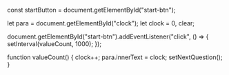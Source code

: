 
const startButton = document.getElementById("start-btn");

let para = document.getElementById("clock");
let clock = 0,
    clear;

document.getElementById("start-btn").addEventListener("click", () => {
    setInterval(valueCount, 1000);
});

function valueCount() {
    clock++;
    para.innerText = clock;
    setNextQuestion();
}
